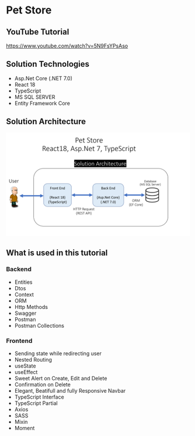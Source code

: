# Pet Store

## YouTube Tutorial
https://www.youtube.com/watch?v=5N9FsYPsAso

## Solution Technologies

-  Asp.Net Core (.NET 7.0)
-  React 18
-  TypeScript
-  MS SQL SERVER
-  Entity Framework Core

## Solution Architecture

<img src="./banner.png" />

## What is used in this tutorial

### Backend

-  Entities
-  Dtos
-  Context
-  ORM
-  Http Methods
-  Swagger
-  Postman
-  Postman Collections

### Frontend

-  Sending state while redirecting user
-  Nested Routing
-  useState
-  useEffect
-  Sweet Alert on Create, Edit and Delete
-  Confirmation on Delete
-  Elegant, Beatifull and fully Responsive Navbar
-  TypeScript Interface
-  TypeScript Partial
-  Axios
-  SASS
-  Mixin
-  Moment
